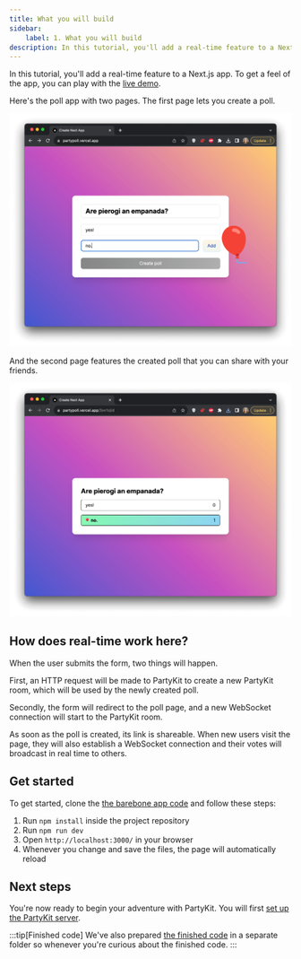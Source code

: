 ```yaml
---
title: What you will build
sidebar:
    label: 1. What you will build
description: In this tutorial, you'll add a real-time feature to a Next.js app
---
```


In this tutorial, you'll add a real-time feature to a Next.js app. To get a feel of the app, you can play with the [live demo](https://partypoll.vercel.app/).

Here's the poll app with two pages. The first page lets you create a poll.

![A screenshot of the form for generating the poll](../../../../assets/tutorials/add-partykit-to-a-nextjs-app/page1-1.png)

And the second page features the created poll that you can share with your  friends.

![A screenshot of the page featuring the poll with the question: "Are pierogi an empanada?"](../../../../assets/tutorials/add-partykit-to-a-nextjs-app/page1-2.png)

## How does real-time work here?

When the user submits the form, two things will happen.

First, an HTTP request will be made to PartyKit to create a new PartyKit room, which will be used by the newly created poll.

Secondly, the form will redirect to the poll page, and a new WebSocket connection will start to the PartyKit room.

As soon as the poll is created, its link is shareable. When new users visit the page, they will also establish a WebSocket connection and their votes will broadcast in real time to others.

## Get started

To get started, clone the [the barebone app code]() and follow these steps:

1. Run `npm install` inside the project repository
2. Run `npm run dev`
3. Open `http://localhost:3000/` in your browser
4. Whenever you change and save the files, the page will automatically reload

## Next steps

You're now ready to begin your adventure with PartyKit. You will first [set up the PartyKit server](./2-set-up-server).

:::tip[Finished code]
We've also prepared [the finished code]() in a separate folder so whenever you're curious about the finished code.
:::

